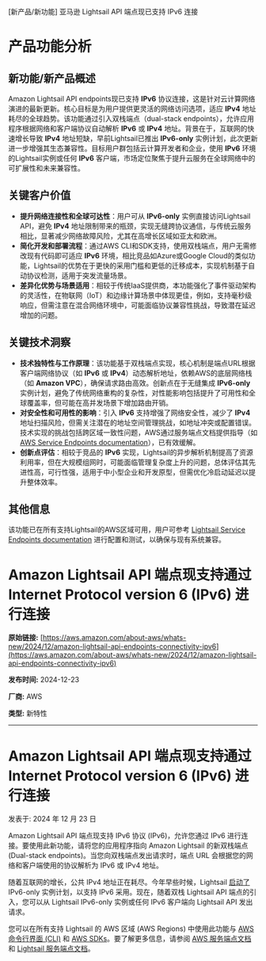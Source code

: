 
<!-- AI_TASK_START: AI标题翻译 -->
[新产品/新功能] 亚马逊 Lightsail API 端点现已支持 IPv6 连接

<!-- AI_TASK_END: AI标题翻译 -->


<!-- AI_TASK_START: AI竞争分析 -->
# 产品功能分析

## 新功能/新产品概述  
Amazon Lightsail API endpoints现已支持 **IPv6** 协议连接，这是针对云计算网络演进的最新更新。核心目标是为用户提供更灵活的网络访问选项，适应 **IPv4** 地址耗尽的全球趋势。该功能通过引入双栈端点（dual-stack endpoints），允许应用程序根据网络和客户端协议自动解析 **IPv6** 或 **IPv4** 地址。背景在于，互联网的快速增长导致 **IPv4** 地址短缺，早前Lightsail已推出 **IPv6-only** 实例计划，此次更新进一步增强其生态兼容性。目标用户群包括云计算开发者和企业，使用 **IPv6** 环境的Lightsail实例或任何 **IPv6** 客户端，市场定位聚焦于提升云服务在全球网络中的可扩展性和未来兼容性。

## 关键客户价值  
- **提升网络连接性和全球可达性**：用户可从 **IPv6-only** 实例直接访问Lightsail API，避免 **IPv4** 地址限制带来的瓶颈，实现无缝跨协议通信，与传统云服务相比，显著减少网络故障风险，尤其在高增长区域如亚太和欧洲。  
- **简化开发和部署流程**：通过AWS CLI和SDK支持，使用双栈端点，用户无需修改现有代码即可适应 **IPv6** 环境，相比竞品如Azure或Google Cloud的类似功能，Lightsail的优势在于更快的采用门槛和更低的迁移成本，实现机制基于自动协议检测，适用于突发流量场景。  
- **差异化优势与场景适用**：相较于传统IaaS提供商，本功能强化了事件驱动架构的灵活性，在物联网（IoT）和边缘计算场景中体现更佳，例如，支持毫秒级响应，但需注意在混合网络环境中，可能面临协议兼容性挑战，导致潜在延迟增加的问题。

## 关键技术洞察  
- **技术独特性与工作原理**：该功能基于双栈端点实现，核心机制是端点URL根据客户端网络协议（如 **IPv6** 或 **IPv4**）动态解析地址，依赖AWS的底层网络栈（如 **Amazon VPC**），确保请求路由高效。创新点在于无缝集成 **IPv6-only** 实例计划，避免了传统网络重构的复杂性，对性能影响包括提升了可用性和全球覆盖率，但可能在高并发场景下增加路由开销。  
- **对安全性和可用性的影响**：引入 **IPv6** 支持增强了网络安全性，减少了 **IPv4** 地址扫描风险，但需关注潜在的地址空间管理挑战，如地址冲突或配置错误。技术实现的挑战包括跨区域一致性问题，AWS通过服务端点文档提供指导（如 [AWS Service Endpoints documentation](https://docs.aws.amazon.com/general/latest/gr/rande.html#dual-stack-endpoints)），已有效缓解。  
- **创新点评估**：相较于竞品的 **IPv6** 实现，Lightsail的异步解析机制提高了资源利用率，但在大规模组网时，可能面临管理复杂度上升的问题，总体评估其先进性高，可行性强，适用于中小型企业和开发原型，但需优化冷启动延迟以提升整体效率。 

## 其他信息  
该功能已在所有支持Lightsail的AWS区域可用，用户可参考 [Lightsail Service Endpoints documentation](https://docs.aws.amazon.com/general/latest/gr/lightsail.html) 进行配置和测试，以确保与现有系统兼容。

<!-- AI_TASK_END: AI竞争分析 -->


<!-- AI_TASK_START: AI全文翻译 -->
# Amazon Lightsail API 端点现支持通过 Internet Protocol version 6 (IPv6) 进行连接

**原始链接:** [https://aws.amazon.com/about-aws/whats-new/2024/12/amazon-lightsail-api-endpoints-connectivity-ipv6](https://aws.amazon.com/about-aws/whats-new/2024/12/amazon-lightsail-api-endpoints-connectivity-ipv6)  

**发布时间:** 2024-12-23  

**厂商:** AWS  

**类型:** 新特性  

---  
# Amazon Lightsail API 端点现支持通过 Internet Protocol version 6 (IPv6) 进行连接  

发表于: 2024 年 12 月 23 日  

Amazon Lightsail API 端点现支持 IPv6 协议 (IPv6)，允许您通过 IPv6 进行连接。要使用此新功能，请将您的应用程序指向 Amazon Lightsail 的新双栈端点 (Dual-stack endpoints)。当您向双栈端点发出请求时，端点 URL 会根据您的网络和客户端使用的协议解析为 IPv6 或 IPv4 地址。  

随着互联网的增长，公共 IPv4 地址正在耗尽。今年早些时候，Lightsail [启动了](https://aws.amazon.com/about-aws/whats-new/2024/01/ipv6-instance-bundles-amazon-lightsail/) IPv6-only 实例计划，以支持 IPv6 采用。现在，随着双栈 Lightsail API 端点的引入，您可以从 Lightsail IPv6-only 实例或任何 IPv6 客户端向 Lightsail API 发出请求。  

您可以在所有支持 Lightsail 的 AWS 区域 (AWS Regions) 中使用此功能与 [AWS 命令行界面 (CLI)](https://aws.amazon.com/cli/) 和 [AWS SDKs](https://aws.amazon.com/tools/)。要了解更多信息，请参阅 [AWS 服务端点文档](https://docs.aws.amazon.com/general/latest/gr/rande.html#dual-stack-endpoints) 和 [Lightsail 服务端点文档](https://docs.aws.amazon.com/general/latest/gr/lightsail.html)。

<!-- AI_TASK_END: AI全文翻译 -->

